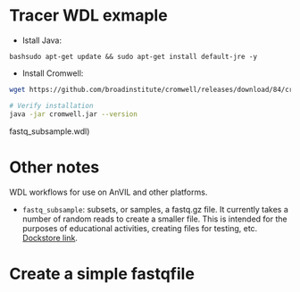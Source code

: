 # Tracer WDL exmaple
- Istall Java: 

```
bashsudo apt-get update && sudo apt-get install default-jre -y  
```

- Install Cromwell: 

```bash
wget https://github.com/broadinstitute/cromwell/releases/download/84/cromwell-84.jar -O cromwell.jar
```
```bash
# Verify installation
java -jar cromwell.jar --version
```


fastq_subsample.wdl)

# Other notes

WDL workflows for use on AnVIL and other platforms.

- `fastq_subsample`: subsets, or samples, a fastq.gz file. It currently takes a number of random reads to create a smaller file. This is intended for the purposes of educational activities, creating files for testing, etc. [Dockstore link](https://dockstore.org/workflows/github.com/fhdsl/AnVIL_WDLs/fastq_subsample).



# Create a simple fastqfile 